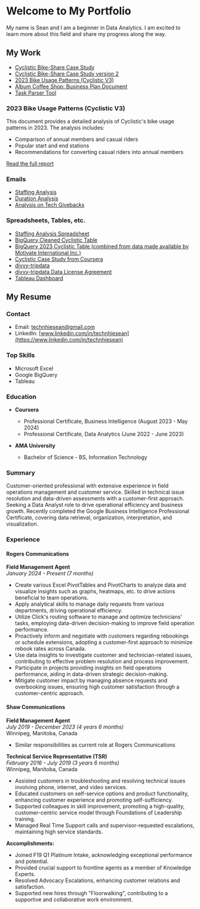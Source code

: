 <link rel="stylesheet" href="styles.css">

# Welcome to My Portfolio

My name is Sean and I am a beginner in Data Analytics. I am excited to learn more about this field and share my progress along the way.

## My Work

- [Cyclistic Bike-Share Case Study](cyclistic_bike_share.html)
- [Cyclistic Bike-Share Case Study version 2](cyclistic_bike_share_ver_2.html)
- [2023 Bike Usage Patterns (Cyclistic V3)](2023_Bike_Usage_Patterns.pdf)
- [Album Coffee Shop: Business Plan Document](Album_Business_Plan_02-21-2025.html)
- [Task Parser Tool](parser.html)

### 2023 Bike Usage Patterns (Cyclistic V3)

This document provides a detailed analysis of Cyclistic's bike usage patterns in 2023. The analysis includes:
- Comparison of annual members and casual riders
- Popular start and end stations
- Recommendations for converting casual riders into annual members

[Read the full report](2023_Bike_Usage_Patterns.pdf)

### Emails

- [Staffing Analysis](Staffing_Analysis.pdf)
- [Duration Analysis](NBH_Duration.pdf)
- [Analysis on Tech Givebacks](Analysis_on_Giveback.pdf)

### Spreadsheets, Tables, etc.

- [Staffing Analysis Spreadsheet](GivebackNotification_VS_Workforce.xlsx)
- [BigQuery Cleaned Cyclistic Table](https://console.cloud.google.com/bigquery?ws=!1m5!1m4!4m3!1sprojectechnhiesean!2sBikeCase!3s2023BikeCaseCleaned_V2)
- [BigQuery 2023 Cyclistic Table (combined from data made available by Motivate International Inc.)](https://console.cloud.google.com/bigquery?ws=!1m5!1m4!4m3!1sprojectechnhiesean!2sBikeCase!3s2023BikeCase)
- [Cyclistic Case Study from Coursera](Case_Study.pdf)
- [divvy-tripdata](https://divvy-tripdata.s3.amazonaws.com/index.html)
- [divvy-tripdata Data License Agreement](https://divvybikes.com/data-license-agreement)
- [Tableau Dashboard](https://public.tableau.com/views/MinnesotaTrafficVolumeChartsDashboard/Dashboard1?:language=en-US&:sid=&:redirect=auth&:display_count=n&:origin=viz_share_link)

## My Resume

### Contact
- Email: technhiesean@gmail.com
- LinkedIn: [www.linkedin.com/in/technhiesean](https://www.linkedin.com/in/technhiesean)

### Top Skills
- Microsoft Excel
- Google BigQuery
- Tableau

### Education

- **Coursera**
  - Professional Certificate, Business Intelligence (August 2023 - May 2024)
  - Professional Certificate, Data Analytics (June 2022 - June 2023)

- **AMA University**
  - Bachelor of Science - BS, Information Technology

### Summary
Customer-oriented professional with extensive experience in field operations management and customer service. Skilled in technical issue resolution and data-driven assessments with a customer-first approach. Seeking a Data Analyst role to drive operational efficiency and business growth. Recently completed the Google Business Intelligence Professional Certificate, covering data retrieval, organization, interpretation, and visualization.

### Experience

#### Rogers Communications
**Field Management Agent**  
*January 2024 - Present (7 months)*

- Create various Excel PivotTables and PivotCharts to analyze data and visualize insights such as graphs, heatmaps, etc. to drive actions beneficial to team operations.
- Apply analytical skills to manage daily requests from various departments, driving operational efficiency.
- Utilize Click's routing software to manage and optimize technicians' tasks, employing data-driven decision-making to improve field operation performance.
- Proactively inform and negotiate with customers regarding rebookings or schedule extensions, adopting a customer-first approach to minimize rebook rates across Canada.
- Use data insights to investigate customer and technician-related issues, contributing to effective problem resolution and process improvement.
- Participate in projects providing insights on field operations performance, aiding in data-driven strategic decision-making.
- Mitigate customer impact by managing absence requests and overbooking issues, ensuring high customer satisfaction through a customer-centric approach.

#### Shaw Communications
**Field Management Agent**  
*July 2019 - December 2023 (4 years 6 months)*  
Winnipeg, Manitoba, Canada

- Similar responsibilities as current role at Rogers Communications

**Technical Service Representative (TSR)**  
*February 2016 - July 2019 (3 years 6 months)*  
Winnipeg, Manitoba, Canada

- Assisted customers in troubleshooting and resolving technical issues involving phone, internet, and video services.
- Educated customers on self-service options and product functionality, enhancing customer experience and promoting self-sufficiency.
- Supported colleagues in skill improvement, promoting a high-quality, customer-centric service model through Foundations of Leadership training.
- Managed Real Time Support calls and supervisor-requested escalations, maintaining high service standards.

**Accomplishments:**
- Joined F19 Q1 Platinum Intake, acknowledging exceptional performance and potential.
- Provided crucial support to frontline agents as a member of Knowledge Experts.
- Resolved Advocacy Escalations, enhancing customer relations and satisfaction.
- Supported new hires through "Floorwalking", contributing to a supportive and collaborative work environment.
